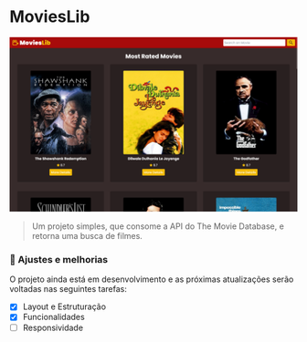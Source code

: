 # MoviesLib

<img src="movies-lib.png" alt="exemplo imagem">

> Um projeto simples, que consome a API do The Movie Database, e retorna uma busca de filmes.

### 🚀 Ajustes e melhorias

O projeto ainda está em desenvolvimento e as próximas atualizações serão voltadas nas seguintes tarefas:

- [x] Layout e Estruturação
- [x] Funcionalidades
- [ ] Responsividade
